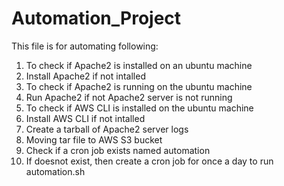 # Automation_Project
This file is for automating following:
1. To check if Apache2 is installed on an ubuntu machine
2. Install Apache2 if not intalled
3. To check if Apache2 is running on the ubuntu machine
4. Run Apache2 if not Apache2 server is not running
5. To check if AWS CLI is installed on the ubuntu machine
6. Install AWS CLI if not intalled
7. Create a tarball of Apache2 server logs
8. Moving tar file to AWS S3 bucket
9. Check if a cron job exists named automation
10. If doesnot exist, then create a cron job for once a day to run automation.sh
